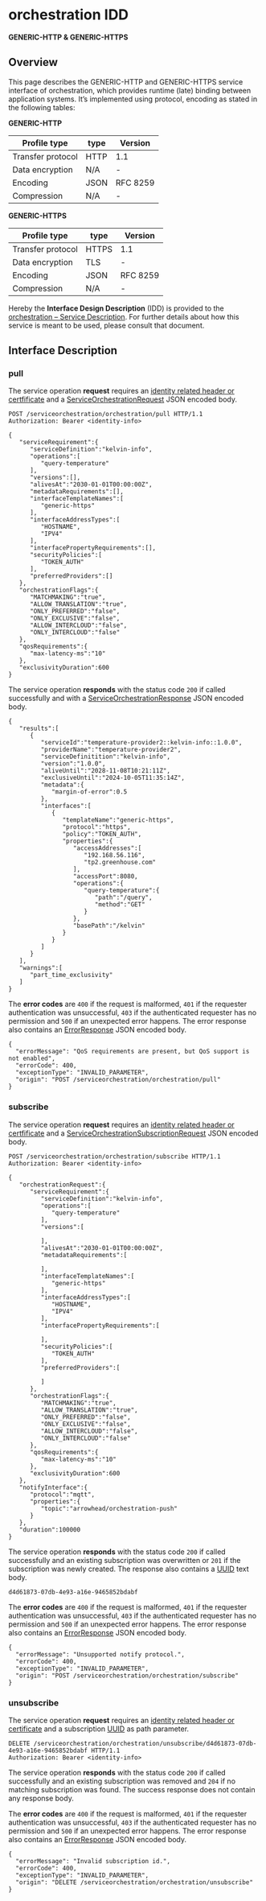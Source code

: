 # orchestration IDD
**GENERIC-HTTP & GENERIC-HTTPS**

## Overview

This page describes the GENERIC-HTTP and GENERIC-HTTPS service interface of orchestration, which provides runtime (late) binding between application systems. It’s implemented using protocol, encoding as stated in the
following tables:

**GENERIC-HTTP**

Profile type | type | Version
--- | --- | ---
Transfer protocol | HTTP | 1.1
Data encryption | N/A | -
Encoding | JSON | RFC 8259
Compression | N/A | -

**GENERIC-HTTPS**

Profile type | type | Version
--- | --- | ---
Transfer protocol | HTTPS | 1.1
Data encryption | TLS | -
Encoding | JSON | RFC 8259
Compression | N/A | -

Hereby the **Interface Design Description** (IDD) is provided to the [orchestration – Service Description](../../assets/sd/5_0_0/orchestration_sd.pdf). For further details about how this service is meant to be used, please consult that document.

## Interface Description

### pull

The service operation **request** requires an [identity related header or certfificate](../authentication_policy.md/#http) and a [ServiceOrchestrationRequest](../data-models/service-orchestration-request.md)
JSON encoded body.

```
POST /serviceorchestration/orchestration/pull HTTP/1.1
Authorization: Bearer <identity-info>

{
   "serviceRequirement":{
      "serviceDefinition":"kelvin-info",
      "operations":[
         "query-temperature"
      ],
      "versions":[],
      "alivesAt":"2030-01-01T00:00:00Z",
      "metadataRequirements":[],
      "interfaceTemplateNames":[
         "generic-https"
      ],
      "interfaceAddressTypes":[
         "HOSTNAME",
         "IPV4"
      ],
      "interfacePropertyRequirements":[],
      "securityPolicies":[
         "TOKEN_AUTH"
      ],
      "preferredProviders":[]
   },
   "orchestrationFlags":{
      "MATCHMAKING":"true",
      "ALLOW_TRANSLATION":"true",
      "ONLY_PREFERRED":"false",
      "ONLY_EXCLUSIVE":"false",
      "ALLOW_INTERCLOUD":"false",
      "ONLY_INTERCLOUD":"false"
   },
   "qosRequirements":{
      "max-latency-ms":"10"
   },
   "exclusivityDuration":600
}
```

The service operation **responds** with the status code `200` if called successfully and with a [ServiceOrchestrationResponse](../data-models/service-orchestraion-response.md) JSON encoded body.

```
{
   "results":[
      {
         "serviceId":"temperature-provider2::kelvin-info::1.0.0",
         "providerName":"temperature-provider2",
         "serviceDefinitition":"kelvin-info",
         "version":"1.0.0",
         "aliveUntil":"2028-11-08T10:21:11Z",
         "exclusiveUntil":"2024-10-05T11:35:14Z",
         "metadata":{
            "margin-of-error":0.5
         },
         "interfaces":[
            {
               "templateName":"generic-https",
               "protocol":"https",
               "policy":"TOKEN_AUTH",
               "properties":{
                  "accessAddresses":[
                     "192.168.56.116",
                     "tp2.greenhouse.com"
                  ],
                  "accessPort":8080,
                  "operations":{
                     "query-temperature":{
                        "path":"/query",
                        "method":"GET"
                     }
                  },
                  "basePath":"/kelvin"
               }
            }
         ]
      }
   ],
   "warnings":[
      "part_time_exclusivity"
   ]
}
```

The **error codes** are `400` if the request is malformed, `401` if the requester authentication was unsuccessful,
`403` if the authenticated requester has no permission and
`500` if an unexpected error happens. The error response also contains an
[ErrorResponse](../data-models/error-response.md) JSON encoded body.

```
{
  "errorMessage": "QoS requirements are present, but QoS support is not enabled",
  "errorCode": 400,
  "exceptionType": "INVALID_PARAMETER",
  "origin": "POST /serviceorchestration/orchestration/pull"
}
```

### subscribe

The service operation **request** requires an [identity related header or certfificate](../authentication_policy.md/#http) and a [ServiceOrchestrationSubscriptionRequest](../data-models/service-orchestration-subscription-request.md)
JSON encoded body.

```
POST /serviceorchestration/orchestration/subscribe HTTP/1.1
Authorization: Bearer <identity-info>

{
   "orchestrationRequest":{
      "serviceRequirement":{
         "serviceDefinition":"kelvin-info",
         "operations":[
            "query-temperature"
         ],
         "versions":[
            
         ],
         "alivesAt":"2030-01-01T00:00:00Z",
         "metadataRequirements":[
            
         ],
         "interfaceTemplateNames":[
            "generic-https"
         ],
         "interfaceAddressTypes":[
            "HOSTNAME",
            "IPV4"
         ],
         "interfacePropertyRequirements":[
            
         ],
         "securityPolicies":[
            "TOKEN_AUTH"
         ],
         "preferredProviders":[
            
         ]
      },
      "orchestrationFlags":{
         "MATCHMAKING":"true",
         "ALLOW_TRANSLATION":"true",
         "ONLY_PREFERRED":"false",
         "ONLY_EXCLUSIVE":"false",
         "ALLOW_INTERCLOUD":"false",
         "ONLY_INTERCLOUD":"false"
      },
      "qosRequirements":{
         "max-latency-ms":"10"
      },
      "exclusivityDuration":600
   },
   "notifyInterface":{
      "protocol":"mqtt",
      "properties":{
         "topic":"arrowhead/orchestration-push"
      }
   },
   "duration":100000
}
```

The service operation **responds** with the status code `200` if called successfully and an existing subscription was overwritten or `201` if the subscription was newly created. The response also contains a [UUID](../primitives.md#uuid) text body.

```
d4d61873-07db-4e93-a16e-9465852bdabf
```

The **error codes** are `400` if the request is malformed, `401` if the requester authentication was unsuccessful,
`403` if the authenticated requester has no permission and
`500` if an unexpected error happens. The error response also contains an
[ErrorResponse](../data-models/error-response.md) JSON encoded body.

```
{
  "errorMessage": "Unsupported notify protocol.",
  "errorCode": 400,
  "exceptionType": "INVALID_PARAMETER",
  "origin": "POST /serviceorchestration/orchestration/subscribe"
}
```

### unsubscribe

The service operation **request** requires an [identity related header or certificate](../authentication_policy.md/#http) and a subscription [UUID](../primitives.md#uuid) as path parameter.

```
DELETE /serviceorchestration/orchestration/unsubscribe/d4d61873-07db-4e93-a16e-9465852bdabf HTTP/1.1
Authorization: Bearer <identity-info>
```

The service operation **responds** with the status code `200` if called successfully and an existing subscription was removed and `204` if no matching subscription was found. The success response does not contain any response body.

The **error codes** are `400` if the request is malformed, `401` if the requester authentication was unsuccessful,
`403` if the authenticated requester has no permission and
`500` if an unexpected error happens. The error response also contains an
[ErrorResponse](../data-models/error-response.md) JSON encoded body.

```
{
  "errorMessage": "Invalid subscription id.",
  "errorCode": 400,
  "exceptionType": "INVALID_PARAMETER",
  "origin": "DELETE /serviceorchestration/orchestration/unsubscribe"
}
```